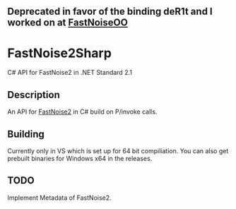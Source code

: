## Deprecated in favor of the binding deR1t and I worked on at [FastNoiseOO](https://github.com/deR1t/FastNoiseOO)

# FastNoise2Sharp
C# API for FastNoise2 in .NET Standard 2.1

## Description
An API for [FastNoise2](https://github.com/Auburn/FastNoise2) in C# build on P/invoke calls.

## Building
Currently only in VS which is set up for 64 bit compiliation.
You can also get prebuilt binaries for Windows x64 in the releases.

## TODO
Implement Metadata of FastNoise2.
